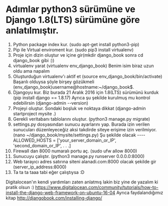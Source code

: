   # Adımlar python3 sürümüne ve Django 1.8(LTS) sürümüne göre anlatılmıştır.
  
  1. Python package index kur. (sudo apt-get install python3-pip)
  2. Pip ile Virtual enviroment kur. (sudo pip3 install virtualenv)
  3. Proje için dizin oluştur ve içine gir(mkdir django_book sonra cd django_book gibi :))
  4. virtualenv yarat (virtualenv env_django_book) Benim isim biraz uzun oldu ama napalım
  5. Oluşturduğun virtualenv'ı aktif et (source env_django_book/bin/activate)
     Başarılı olduysa şöyle birşey gözükmeli (env_django_book)username@hostname:~/django_book$.
  6. Djangoyu kur. Biz burada 21 Aralık 2016 için 1.8(LTS) sürümünü kurduk (pip install django == 1.8.17)
  Ayrıca şu şekilde kurulmuş mu kontrol edebilirsin (django-admin --version)
  7. Projeyi oluştur. Sondaki boşluk ve noktaya dikkat (django-admin startproject mysite .)
  8. Gerekli veritabanı tablolarını oluştur. (python3 manage.py migrate)
  9. settings.py dosyasından sunucu ayarlarını yap. Burada izin verilen sunucuları düzenleyeceğiz aksi takdirde 
  siteye erişime izin verilmiyor. (nano ~/django_book/mysite/settings.py)
  Şu şekilde olacak ---- ALLOWED_HOSTS = ['your_server_domain_or_IP', 'second_domain_or_IP', . . .]
  10. Firewall dan 8000 numaralı portu aç. (sudo ufw allow 8000)
  11. Sunucuyu çalıştır. (python3 manage.py runserver 0.0.0.0:8000)
  12. Web tarayıcı adres satırına siteni alanadi.com:8000 olacak şekilde gir (server_ip_address:8000)
  13. Ta ta ta taaa tabi eğer çalıştıysa :D
  
  
  Digitalocean'ın kendi yardımları zaten anlatmış lakin biz yine de yazalım ki pratik olsun :) 
  https://www.digitalocean.com/community/tutorials/how-to-install-the-django-web-framework-on-ubuntu-16-04
  Ayrıca faydalandığımız kitap
  http://djangobook.com/installing-django/
